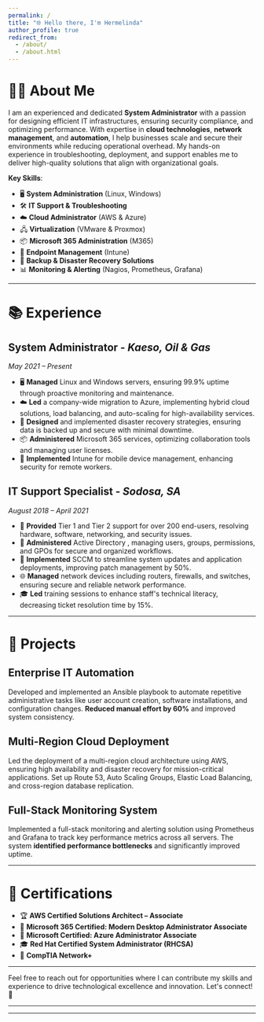 ```yaml
---
permalink: /
title: "🌐 Hello there, I'm Hermelinda"
author_profile: true
redirect_from: 
  - /about/
  - /about.html
---
```


# 👨‍💻 About Me

I am an experienced and dedicated **System Administrator** with a passion for designing efficient IT infrastructures, ensuring security compliance, and optimizing performance. With expertise in **cloud technologies**, **network management**, and **automation**, I help businesses scale and secure their environments while reducing operational overhead. My hands-on experience in troubleshooting, deployment, and support enables me to deliver high-quality solutions that align with organizational goals.

**Key Skills**:

- 🖥️ **System Administration** (Linux, Windows)
- 🛠️ **IT Support & Troubleshooting**
- ☁️ **Cloud Administrator** (AWS & Azure)
- 🖧 **Virtualization** (VMware & Proxmox)
- 📦 **Microsoft 365 Administration** (M365)
- 📱 **Endpoint Management** (Intune)
- 💾 **Backup & Disaster Recovery Solutions**
- 📊 **Monitoring & Alerting** (Nagios, Prometheus, Grafana)

---

# 📚 Experience

## **System Administrator** - *Kaeso, Oil & Gas*  
*May 2021 – Present*

- 🖥️ **Managed** Linux and Windows servers, ensuring 99.9% uptime through proactive monitoring and maintenance.
- ☁️ **Led** a company-wide migration to Azure, implementing hybrid cloud solutions, load balancing, and auto-scaling for high-availability services.
- 💾 **Designed** and implemented disaster recovery strategies, ensuring data is backed up and secure with minimal downtime.
- 📦 **Administered** Microsoft 365 services, optimizing collaboration tools and managing user licenses.
- 📱 **Implemented** Intune for mobile device management, enhancing security for remote workers.


## **IT Support Specialist** - *Sodosa, SA*  
*August 2018 – April 2021*

- 👥 **Provided** Tier 1 and Tier 2 support for over 200 end-users, resolving hardware, software, networking, and security issues.
- 🔐 **Administered** Active Directory , managing users, groups, permissions, and GPOs for secure and organized workflows.
- 🚀 **Implemented** SCCM to streamline system updates and application deployments, improving patch management by 50%.
- 🌐 **Managed** network devices including routers, firewalls, and switches, ensuring secure and reliable network performance.
- 🎓 **Led** training sessions to enhance staff's technical literacy, decreasing ticket resolution time by 15%.

---

# 🔧 Projects

## **Enterprise IT Automation**

Developed and implemented an Ansible playbook to automate repetitive administrative tasks like user account creation, software installations, and configuration changes. **Reduced manual effort by 60%** and improved system consistency.

## **Multi-Region Cloud Deployment**

Led the deployment of a multi-region cloud architecture using AWS, ensuring high availability and disaster recovery for mission-critical applications. Set up Route 53, Auto Scaling Groups, Elastic Load Balancing, and cross-region database replication.

## **Full-Stack Monitoring System**

Implemented a full-stack monitoring and alerting solution using Prometheus and Grafana to track key performance metrics across all servers. The system **identified performance bottlenecks** and significantly improved uptime.

---

# 📜 Certifications

- 🏆 **AWS Certified Solutions Architect – Associate**
- 🏅 **Microsoft 365 Certified: Modern Desktop Administrator Associate**
- 🏅 **Microsoft Certified: Azure Administrator Associate**
- 🎓 **Red Hat Certified System Administrator (RHCSA)**
- 📘 **CompTIA Network+**

---

Feel free to reach out for opportunities where I can contribute my skills and experience to drive technological excellence and innovation. Let's connect! 🤝

---


---
